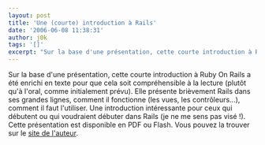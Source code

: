 ```yaml
---
layout: post
title: 'Une (courte) introduction à Rails'
date: '2006-06-08 11:38:31'
author: j0k
tags: '[]'
excerpt: "Sur la base d'une présentation, cette courte introduction à Ruby On Rails a été enrichi en texte pour que cela soit compréhensible à la lecture (plutôt qu'à l'oral, comme initialement prévu).     \nElle présente brièvement Rails dans ses grandes lignes, comment il fonctionne (les vues, les contrôleurs...), comment il faut l'utiliser.   Une introduction      …"
---
```


Sur la base d'une présentation, cette courte introduction à Ruby On Rails a été enrichi en texte pour que cela soit compréhensible à la lecture (plutôt qu'à l'oral, comme initialement prévu).
Elle présente brièvement Rails dans ses grandes lignes, comment il fonctionne (les vues, les contrôleurs...), comment il faut l'utiliser.   Une introduction intéressante pour ceux qui débutent ou qui voudraient débuter dans Rails (je ne me sens pas visé !). Cette présentation est disponible en PDF ou Flash. Vous pouvez la trouver sur le [site de l'auteur](http://people.no-distance.net/ol/documents/rails-intro/).
